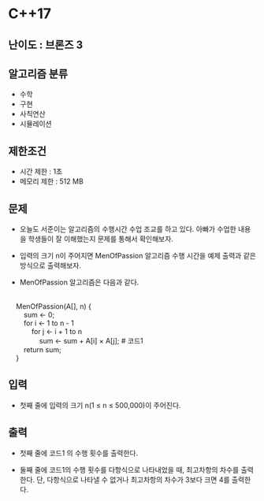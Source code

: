 # C++17

## 난이도 : 브론즈 3

## 알고리즘 분류
  - 수학
  - 구현
  - 사칙연산
  - 시뮬레이션

## 제한조건
  - 시간 제한 : 1초
  - 메모리 제한 : 512 MB

## 문제
  - 오늘도 서준이는 알고리즘의 수행시간 수업 조교를 하고 있다. 아빠가 수업한 내용을 학생들이 잘 이해했는지 문제를 통해서 확인해보자.

  - 입력의 크기 n이 주어지면 MenOfPassion 알고리즘 수행 시간을 예제 출력과 같은 방식으로 출력해보자.

  - MenOfPassion 알고리즘은 다음과 같다.
<br/>
&nbsp;&nbsp;&nbsp;&nbsp;MenOfPassion(A[], n) {<br/>
&nbsp;&nbsp;&nbsp;&nbsp;&nbsp;&nbsp;&nbsp;&nbsp;sum <- 0;<br/>
&nbsp;&nbsp;&nbsp;&nbsp;&nbsp;&nbsp;&nbsp;&nbsp;for i <- 1 to n - 1<br/>
&nbsp;&nbsp;&nbsp;&nbsp;&nbsp;&nbsp;&nbsp;&nbsp;&nbsp;&nbsp;&nbsp;&nbsp;for j <- i + 1 to n<br/>
&nbsp;&nbsp;&nbsp;&nbsp;&nbsp;&nbsp;&nbsp;&nbsp;&nbsp;&nbsp;&nbsp;&nbsp;&nbsp;&nbsp;&nbsp;&nbsp;sum <- sum + A[i] × A[j]; # 코드1<br/>
&nbsp;&nbsp;&nbsp;&nbsp;&nbsp;&nbsp;&nbsp;&nbsp;return sum;<br/>
&nbsp;&nbsp;&nbsp;&nbsp;}<br/>

## 입력
  - 첫째 줄에 입력의 크기 n(1 ≤ n ≤ 500,000)이 주어진다.

## 출력
  - 첫째 줄에 코드1 의 수행 횟수를 출력한다.

  - 둘째 줄에 코드1의 수행 횟수를 다항식으로 나타내었을 때, 최고차항의 차수를 출력한다. 단, 다항식으로 나타낼 수 없거나 최고차항의 차수가 3보다 크면 4를 출력한다.
